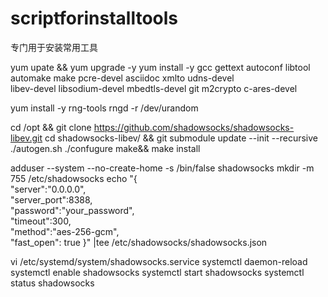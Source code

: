 # scriptforinstalltools
专门用于安装常用工具

yum upate && yum upgrade -y
yum install -y gcc gettext autoconf libtool automake make pcre-devel asciidoc xmlto udns-devel    
            libev-devel libsodium-devel mbedtls-devel git m2crypto c-ares-devel

yum install -y rng-tools
rngd -r /dev/urandom

cd /opt && git clone https://github.com/shadowsocks/shadowsocks-libev.git
cd shadowsocks-libev/ && git submodule update --init --recursive
./autogen.sh
./confugure
make&& make install 

adduser --system --no-create-home -s /bin/false shadowsocks
mkdir -m 755 /etc/shadowsocks
echo "{ \
    \"server\":\"0.0.0.0\",\
    \"server_port\":8388,\
    \"password\":\"your_password\",\
    \"timeout\":300,\
    \"method\":\"aes-256-gcm\",\
    \"fast_open\": true }" |tee /etc/shadowsocks/shadowsocks.json
   
   vi /etc/systemd/system/shadowsocks.service
   systemctl daemon-reload
   systemctl enable shadowsocks
   systemctl start shadowsocks
   systemctl status shadowsocks
